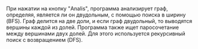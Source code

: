 При нажатии на кнопку "Analis", программа анализирует граф, определяя, является ли он двудольным, с помощью поиска в ширину (BFS). 
Граф делится на две доли, и если граф двудольный, то выводятся вершины каждой из долей.
Программа также ищет паросочетание между вершинами двух долей. Для этого используется рекурсивный поиск с возвращением (DFS).
